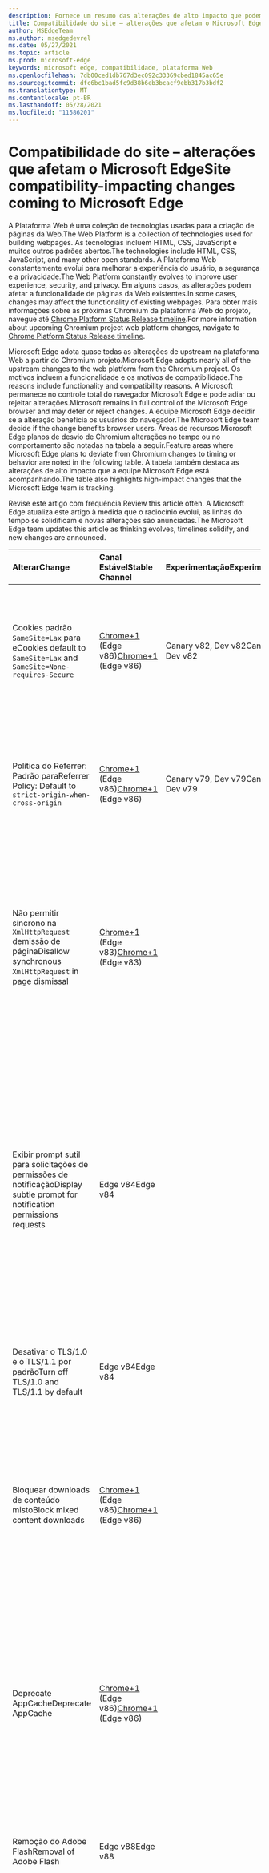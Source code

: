 ```yaml
---
description: Fornece um resumo das alterações de alto impacto que podem afetar a compatibilidade do site
title: Compatibilidade do site – alterações que afetam o Microsoft Edge
author: MSEdgeTeam
ms.author: msedgedevrel
ms.date: 05/27/2021
ms.topic: article
ms.prod: microsoft-edge
keywords: microsoft edge, compatibilidade, plataforma Web
ms.openlocfilehash: 7db00ced1db767d3ec092c33369cbed1845ac65e
ms.sourcegitcommit: dfc6bc1bad5fc9d38b6eb3bcacf9ebb317b3bdf2
ms.translationtype: MT
ms.contentlocale: pt-BR
ms.lasthandoff: 05/28/2021
ms.locfileid: "11586201"
---
```

# <a name="site-compatibility-impacting-changes-coming-to-microsoft-edge"></a><span data-ttu-id="3c791-104">Compatibilidade do site – alterações que afetam o Microsoft Edge</span><span class="sxs-lookup"><span data-stu-id="3c791-104">Site compatibility-impacting changes coming to Microsoft Edge</span></span>  

<span data-ttu-id="3c791-105">A Plataforma Web é uma coleção de tecnologias usadas para a criação de páginas da Web.</span><span class="sxs-lookup"><span data-stu-id="3c791-105">The Web Platform is a collection of technologies used for building webpages.</span></span>  <span data-ttu-id="3c791-106">As tecnologias incluem HTML, CSS, JavaScript e muitos outros padrões abertos.</span><span class="sxs-lookup"><span data-stu-id="3c791-106">The technologies include HTML, CSS, JavaScript, and many other open standards.</span></span>  <span data-ttu-id="3c791-107">A Plataforma Web constantemente evolui para melhorar a experiência do usuário, a segurança e a privacidade.</span><span class="sxs-lookup"><span data-stu-id="3c791-107">The Web Platform constantly evolves to improve user experience, security, and privacy.</span></span>  <span data-ttu-id="3c791-108">Em alguns casos, as alterações podem afetar a funcionalidade de páginas da Web existentes.</span><span class="sxs-lookup"><span data-stu-id="3c791-108">In some cases, changes may affect the functionality of existing webpages.</span></span>  <span data-ttu-id="3c791-109">Para obter mais informações sobre as próximas Chromium da plataforma Web do projeto, navegue até [Chrome Platform Status Release timeline][ChromestatusFeaturesSchedule].</span><span class="sxs-lookup"><span data-stu-id="3c791-109">For more information about upcoming Chromium project web platform changes, navigate to [Chrome Platform Status Release timeline][ChromestatusFeaturesSchedule].</span></span>  

<span data-ttu-id="3c791-110">Microsoft Edge adota quase todas as alterações de upstream na plataforma Web a partir do Chromium projeto.</span><span class="sxs-lookup"><span data-stu-id="3c791-110">Microsoft Edge adopts nearly all of the upstream changes to the web platform from the Chromium project.</span></span>  <span data-ttu-id="3c791-111">Os motivos incluem a funcionalidade e os motivos de compatibilidade.</span><span class="sxs-lookup"><span data-stu-id="3c791-111">The reasons include functionality and compatibility reasons.</span></span>  <span data-ttu-id="3c791-112">A Microsoft permanece no controle total do navegador Microsoft Edge e pode adiar ou rejeitar alterações.</span><span class="sxs-lookup"><span data-stu-id="3c791-112">Microsoft remains in full control of the Microsoft Edge browser and may defer or reject changes.</span></span>  <span data-ttu-id="3c791-113">A equipe Microsoft Edge decidir se a alteração beneficia os usuários do navegador.</span><span class="sxs-lookup"><span data-stu-id="3c791-113">The Microsoft Edge team decide if the change benefits browser users.</span></span>  <span data-ttu-id="3c791-114">Áreas de recursos Microsoft Edge planos de desvio de Chromium alterações no tempo ou no comportamento são notadas na tabela a seguir.</span><span class="sxs-lookup"><span data-stu-id="3c791-114">Feature areas where Microsoft Edge plans to deviate from Chromium changes to timing or behavior are noted in the following table.</span></span>  <span data-ttu-id="3c791-115">A tabela também destaca as alterações de alto impacto que a equipe Microsoft Edge está acompanhando.</span><span class="sxs-lookup"><span data-stu-id="3c791-115">The table also highlights high-impact changes that the Microsoft Edge team is tracking.</span></span>  

<span data-ttu-id="3c791-116">Revise este artigo com frequência.</span><span class="sxs-lookup"><span data-stu-id="3c791-116">Review this article often.</span></span>  <span data-ttu-id="3c791-117">A Microsoft Edge atualiza este artigo à medida que o raciocínio evolui, as linhas do tempo se solidificam e novas alterações são anunciadas.</span><span class="sxs-lookup"><span data-stu-id="3c791-117">The Microsoft Edge team updates this article as thinking evolves, timelines solidify, and new changes are announced.</span></span>  

| <span data-ttu-id="3c791-118">Alterar</span><span class="sxs-lookup"><span data-stu-id="3c791-118">Change</span></span> | <span data-ttu-id="3c791-119">Canal Estável</span><span class="sxs-lookup"><span data-stu-id="3c791-119">Stable Channel</span></span> | <span data-ttu-id="3c791-120">Experimentação</span><span class="sxs-lookup"><span data-stu-id="3c791-120">Experimentation</span></span> | <span data-ttu-id="3c791-121">Informações adicionais</span><span class="sxs-lookup"><span data-stu-id="3c791-121">Additional information</span></span> |  
|:--- |:--- |:--- |:--- |
| <span data-ttu-id="3c791-122">Cookies padrão `SameSite=Lax` para e</span><span class="sxs-lookup"><span data-stu-id="3c791-122">Cookies default to `SameSite=Lax` and</span></span> `SameSite=None-requires-Secure` | <span data-ttu-id="3c791-123">[Chrome+1](#release-comments) \(Edge v86\)</span><span class="sxs-lookup"><span data-stu-id="3c791-123">[Chrome+1](#release-comments) \(Edge v86\)</span></span>  | <span data-ttu-id="3c791-124">Canary v82, Dev v82</span><span class="sxs-lookup"><span data-stu-id="3c791-124">Canary v82, Dev v82</span></span> | <span data-ttu-id="3c791-125">Essa alteração está ocorrendo no projeto Chromium, no qual Microsoft Edge se baseia.</span><span class="sxs-lookup"><span data-stu-id="3c791-125">This change is happening in the Chromium project, on which Microsoft Edge is based.</span></span>  <span data-ttu-id="3c791-126">Para obter mais informações, incluindo a linha do tempo planejada pelo Google para essa alteração, navegue até a entrada Status da Plataforma [Chrome.][ChromestatusFeature5088147346030592]</span><span class="sxs-lookup"><span data-stu-id="3c791-126">For more information, including the planned timeline by Google for this change, navigate to the [Chrome Platform Status entry][ChromestatusFeature5088147346030592].</span></span>  |  
| <span data-ttu-id="3c791-127">Política do Referrer: Padrão para</span><span class="sxs-lookup"><span data-stu-id="3c791-127">Referrer Policy: Default to</span></span> `strict-origin-when-cross-origin` | <span data-ttu-id="3c791-128">[Chrome+1](#release-comments) \(Edge v86\)</span><span class="sxs-lookup"><span data-stu-id="3c791-128">[Chrome+1](#release-comments) \(Edge v86\)</span></span>  | <span data-ttu-id="3c791-129">Canary v79, Dev v79</span><span class="sxs-lookup"><span data-stu-id="3c791-129">Canary v79, Dev v79</span></span> | <span data-ttu-id="3c791-130">Essa alteração está ocorrendo no projeto Chromium, no qual Microsoft Edge se baseia.</span><span class="sxs-lookup"><span data-stu-id="3c791-130">This change is happening in the Chromium project, on which Microsoft Edge is based.</span></span>  <span data-ttu-id="3c791-131">Para obter mais informações, incluindo a linha do tempo planejada pelo Google para essa alteração, navegue até a entrada Status da Plataforma [Chrome.][ChromestatusFeature6251880185331712]</span><span class="sxs-lookup"><span data-stu-id="3c791-131">For more information, including the planned timeline by Google for this change, navigate to the [Chrome Platform Status entry][ChromestatusFeature6251880185331712].</span></span>  |  
| <span data-ttu-id="3c791-132">Não permitir síncrono na `XmlHttpRequest` demissão de página</span><span class="sxs-lookup"><span data-stu-id="3c791-132">Disallow synchronous `XmlHttpRequest` in page dismissal</span></span> | <span data-ttu-id="3c791-133">[Chrome+1](#release-comments) \(Edge v83\)</span><span class="sxs-lookup"><span data-stu-id="3c791-133">[Chrome+1](#release-comments) \(Edge v83\)</span></span> |  | <span data-ttu-id="3c791-134">Essa alteração está ocorrendo no projeto Chromium, no qual Microsoft Edge se baseia.</span><span class="sxs-lookup"><span data-stu-id="3c791-134">This change is happening in the Chromium project, on which Microsoft Edge is based.</span></span>  <span data-ttu-id="3c791-135">Correspondente ao Chrome, Microsoft Edge oferece uma Política de Grupo para desativar essa alteração até o Edge v88.</span><span class="sxs-lookup"><span data-stu-id="3c791-135">Matching Chrome, Microsoft Edge offers a Group Policy to turn off this change until Edge v88.</span></span>  <span data-ttu-id="3c791-136">Para obter mais informações, incluindo a linha do tempo planejada pelo Google para essa alteração, navegue até a entrada Status da Plataforma [Chrome.][ChromestatusFeature4664843055398912]</span><span class="sxs-lookup"><span data-stu-id="3c791-136">For more information, including the planned timeline by Google for this change, navigate to the [Chrome Platform Status entry][ChromestatusFeature4664843055398912].</span></span>  |  
| <span data-ttu-id="3c791-137">Exibir prompt sutil para solicitações de permissões de notificação</span><span class="sxs-lookup"><span data-stu-id="3c791-137">Display subtle prompt for notification permissions requests</span></span> | <span data-ttu-id="3c791-138">Edge v84</span><span class="sxs-lookup"><span data-stu-id="3c791-138">Edge v84</span></span> |  | <span data-ttu-id="3c791-139">As solicitações de notificação silenciosa exibem um ícone de solicitação sutil na barra de endereços para permissões de notificação de site solicitadas usando a API ou a API, substituindo a interface do usuário do prompt de sublinhado de permissão completa ou `Notifications` `Push` padrão.</span><span class="sxs-lookup"><span data-stu-id="3c791-139">Quiet notification requests display a subtle request icon in the address bar for site notification permissions requested using the `Notifications` or `Push` API, replacing the full or standard permission flyout prompt UI.</span></span>  <span data-ttu-id="3c791-140">Esse recurso está habilitado no momento para todos os usuários.</span><span class="sxs-lookup"><span data-stu-id="3c791-140">This feature is currently enabled for all users.</span></span>  <span data-ttu-id="3c791-141">Para não fazer solicitações de notificação silenciosa, navegue até `edge://settings/content/notifications` .</span><span class="sxs-lookup"><span data-stu-id="3c791-141">To opt out of quiet notification requests, navigate to `edge://settings/content/notifications`.</span></span>  <span data-ttu-id="3c791-142">No futuro, a equipe de Microsoft Edge pode explorar a rehabilitação do prompt de notificação de sublagem completa em alguns cenários.</span><span class="sxs-lookup"><span data-stu-id="3c791-142">In the future, the Microsoft Edge team may explore re-enabling the full flyout notification prompt in some scenarios.</span></span>  |  
| <span data-ttu-id="3c791-143">Desativar o TLS/1.0 e o TLS/1.1 por padrão</span><span class="sxs-lookup"><span data-stu-id="3c791-143">Turn off TLS/1.0 and TLS/1.1 by default</span></span> | <span data-ttu-id="3c791-144">Edge v84</span><span class="sxs-lookup"><span data-stu-id="3c791-144">Edge v84</span></span> |  | <span data-ttu-id="3c791-145">A [Política de Grupo SSLMinVersion][DeployedgeMicrosoftEdgePoliciesSslversionmin] permite a rehabilitação de TLS/1.0 e TLS/1.1; a política permanece disponível até Edge v90.</span><span class="sxs-lookup"><span data-stu-id="3c791-145">The [SSLMinVersion][DeployedgeMicrosoftEdgePoliciesSslversionmin] Group Policy permits re-enabling of TLS/1.0 and TLS/1.1; the policy remains available until Edge v90.</span></span>  |  
| <span data-ttu-id="3c791-146">Bloquear downloads de conteúdo misto</span><span class="sxs-lookup"><span data-stu-id="3c791-146">Block mixed content downloads</span></span> | <span data-ttu-id="3c791-147">[Chrome+1](#release-comments) \(Edge v86\)</span><span class="sxs-lookup"><span data-stu-id="3c791-147">[Chrome+1](#release-comments) \(Edge v86\)</span></span>  |  | <span data-ttu-id="3c791-148">Essa alteração está ocorrendo no projeto Chromium, no qual Microsoft Edge se baseia.</span><span class="sxs-lookup"><span data-stu-id="3c791-148">This change is happening in the Chromium project, on which Microsoft Edge is based.</span></span>  <span data-ttu-id="3c791-149">Para obter mais informações, incluindo a linha do tempo planejada pelo Google para essa alteração, navegue até a entrada do [blog de segurança do Google.][GoogleBlogSecurity20200206]</span><span class="sxs-lookup"><span data-stu-id="3c791-149">For more information, including the planned timeline by Google for this change, navigate to the [Google security blog entry][GoogleBlogSecurity20200206].</span></span>  <span data-ttu-id="3c791-150">A agenda de lançamento da Microsoft em tipos de arquivo para avisar ou bloquear é planejada para uma versão após o Chrome.</span><span class="sxs-lookup"><span data-stu-id="3c791-150">The Microsoft rollout schedule on file types to warn or block is planned for one release after Chrome.</span></span>  |  
| <span data-ttu-id="3c791-151">Deprecate AppCache</span><span class="sxs-lookup"><span data-stu-id="3c791-151">Deprecate AppCache</span></span> | <span data-ttu-id="3c791-152">[Chrome+1](#release-comments) \(Edge v86\)</span><span class="sxs-lookup"><span data-stu-id="3c791-152">[Chrome+1](#release-comments) \(Edge v86\)</span></span>  |  | <span data-ttu-id="3c791-153">Essa alteração está ocorrendo no projeto Chromium, no qual Microsoft Edge se baseia.</span><span class="sxs-lookup"><span data-stu-id="3c791-153">This change is happening in the Chromium project, on which Microsoft Edge is based.</span></span>  <span data-ttu-id="3c791-154">Para obter mais informações, navegue até a [documentação webDev][WebDevAppCacheRemoval].</span><span class="sxs-lookup"><span data-stu-id="3c791-154">For more information, navigate to the [WebDev documentation][WebDevAppCacheRemoval].</span></span>  <span data-ttu-id="3c791-155">O cronograma de lançamento da Microsoft para o deprecamento está planejado para uma versão após o Chrome.</span><span class="sxs-lookup"><span data-stu-id="3c791-155">The Microsoft rollout schedule for deprecation is planned for one release after Chrome.</span></span>  <span data-ttu-id="3c791-156">Solicitar um [Token AppCache OriginTrial][ChromeDevelopersOrigintrialsAppCacheOriginTrial] permite que os sites continuem a usar a API preterida até o Edge v90.</span><span class="sxs-lookup"><span data-stu-id="3c791-156">Requesting an [AppCache OriginTrial Token][ChromeDevelopersOrigintrialsAppCacheOriginTrial] allows sites to continue to use the deprecated API until Edge v90.</span></span>  |  
| <span data-ttu-id="3c791-157">Remoção do Adobe Flash</span><span class="sxs-lookup"><span data-stu-id="3c791-157">Removal of Adobe Flash</span></span> | <span data-ttu-id="3c791-158">Edge v88</span><span class="sxs-lookup"><span data-stu-id="3c791-158">Edge v88</span></span>  |  | <span data-ttu-id="3c791-159">Essa alteração está ocorrendo no projeto Chromium, no qual Microsoft Edge se baseia.</span><span class="sxs-lookup"><span data-stu-id="3c791-159">This change is happening in the Chromium project, on which Microsoft Edge is based.</span></span>  <span data-ttu-id="3c791-160">Para obter mais informações, navegue até o Mapa do [Adobe Flash Chromium][ChromiumFlashRoadmapSupportRemoved].</span><span class="sxs-lookup"><span data-stu-id="3c791-160">For more information, navigate to the [Adobe Flash Chromium Roadmap][ChromiumFlashRoadmapSupportRemoved].</span></span>  | 
| <span data-ttu-id="3c791-161">Desativar e remover FTP</span><span class="sxs-lookup"><span data-stu-id="3c791-161">Turn off and remove FTP</span></span> | <span data-ttu-id="3c791-162">Edge v88</span><span class="sxs-lookup"><span data-stu-id="3c791-162">Edge v88</span></span>  | <span data-ttu-id="3c791-163">Edge Beta v87</span><span class="sxs-lookup"><span data-stu-id="3c791-163">Edge Beta v87</span></span> | <span data-ttu-id="3c791-164">No Edge Beta v87, o suporte a FTP é desligado por padrão; no Edge Stable v87, ele permanece habilitado.</span><span class="sxs-lookup"><span data-stu-id="3c791-164">In Edge Beta v87, FTP support is turned off by default; in Edge Stable v87 it remains enabled.</span></span>  <span data-ttu-id="3c791-165">No Edge v88, o suporte a FTP é totalmente removido.</span><span class="sxs-lookup"><span data-stu-id="3c791-165">In Edge v88, FTP support is removed entirely.</span></span>  <span data-ttu-id="3c791-166">Essa alteração está ocorrendo no projeto Chromium, no qual Microsoft Edge se baseia.</span><span class="sxs-lookup"><span data-stu-id="3c791-166">This change is happening in the Chromium project, on which Microsoft Edge is based.</span></span>  <span data-ttu-id="3c791-167">Para obter mais informações, navegue até a Entrada de [Status da Plataforma Chrome.][ChromestatusFeature6246151319715840]</span><span class="sxs-lookup"><span data-stu-id="3c791-167">For more information, navigate to the [Chrome Platform Status Entry][ChromestatusFeature6246151319715840].</span></span>  <span data-ttu-id="3c791-168">As empresas que têm sites que ainda exigem suporte a FTP podem continuar a usar o FTP configurando o site para usar o [modo IE][DeployedgeEdgeIeMode].</span><span class="sxs-lookup"><span data-stu-id="3c791-168">Enterprises that have sites that still require FTP support can continue to use FTP by configuring the site to use [IE mode][DeployedgeEdgeIeMode].</span></span>  | 
| <span data-ttu-id="3c791-169">Atualizar automaticamente imagens de conteúdo misto</span><span class="sxs-lookup"><span data-stu-id="3c791-169">Autoupgrade mixed content images</span></span> | <span data-ttu-id="3c791-170">Edge v88</span><span class="sxs-lookup"><span data-stu-id="3c791-170">Edge v88</span></span>  |  | <span data-ttu-id="3c791-171">Referências não seguras \(HTTP\) às imagens são atualizadas automaticamente para HTTPS; se a imagem não estiver disponível em HTTPS, o download da imagem falhará.</span><span class="sxs-lookup"><span data-stu-id="3c791-171">Non-secure \(HTTP\) references to images are automatically upgraded to HTTPS; if the image is not available over HTTPS, the image download fails.</span></span> <span data-ttu-id="3c791-172">Uma [Política de][DeployedgeMicrosoftEdgePoliciesInsecurecontentallowedforurls] Grupo está disponível para controlar esse recurso.</span><span class="sxs-lookup"><span data-stu-id="3c791-172">A [Group Policy][DeployedgeMicrosoftEdgePoliciesInsecurecontentallowedforurls] is available to control this feature.</span></span> <span data-ttu-id="3c791-173">Essa alteração está ocorrendo no projeto Chromium, no qual Microsoft Edge se baseia.</span><span class="sxs-lookup"><span data-stu-id="3c791-173">This change is happening in the Chromium project, on which Microsoft Edge is based.</span></span> <span data-ttu-id="3c791-174">Para obter mais informações, navegue até a entrada [Status da Plataforma Chrome.][ChromestatusFeature4926989725073408]</span><span class="sxs-lookup"><span data-stu-id="3c791-174">For more information, navigate to the [Chrome Platform Status entry][ChromestatusFeature4926989725073408].</span></span>  | 
| <span data-ttu-id="3c791-175">Autenticação HTTP não permitido quando cookies de terceiros são bloqueados</span><span class="sxs-lookup"><span data-stu-id="3c791-175">HTTP authentication disallowed when third-party cookies are blocked</span></span>  | <span data-ttu-id="3c791-176">Edge v87</span><span class="sxs-lookup"><span data-stu-id="3c791-176">Edge v87</span></span>  |  | <span data-ttu-id="3c791-177">A partir do Edge v87, quando os cookies são bloqueados para solicitações de terceiros, o uso da política [BlockThirdPartyCookies][DeployedgeMicrosoftEdgePoliciesBlockthirdpartycookies] ou a alternância em , a autenticação HTTP também é `edge://settings` vetada.</span><span class="sxs-lookup"><span data-stu-id="3c791-177">Starting with Edge v87, when cookies are blocked for third-party requests, using either the [BlockThirdPartyCookies][DeployedgeMicrosoftEdgePoliciesBlockthirdpartycookies] policy or the toggle in `edge://settings`, HTTP authentication is also disallowed.</span></span> <span data-ttu-id="3c791-178">Essa alteração pode afetar Enterprise [downloads][DeployedgeEdgeIeModePoliciesConfigureUsingUseEnterpriseModeIeWebsiteListPolicy] da Lista de Sites do Modo para o Modo Internet Explorer se o ponto de extremidade que hospeda a lista exigir o uso da autenticação HTTP.</span><span class="sxs-lookup"><span data-stu-id="3c791-178">This change may impact Enterprise Mode [Site List downloads for Internet Explorer mode][DeployedgeEdgeIeModePoliciesConfigureUsingUseEnterpriseModeIeWebsiteListPolicy] if the endpoint hosting the list requires the use of HTTP authentication.</span></span>  <span data-ttu-id="3c791-179">Para permitir o uso de cookies e autenticação HTTP para downloads Enterprise Lista de Sites do Modo, adicione um padrão de URL correspondente à [política CookiesAllowedForURLs.][DeployedgeMicrosoftEdgePoliciesCookiesallowedforurls]</span><span class="sxs-lookup"><span data-stu-id="3c791-179">To allow the use of both cookies and HTTP authentication for Enterprise Mode Site List downloads, add a matching URL pattern to the [CookiesAllowedForURLs][DeployedgeMicrosoftEdgePoliciesCookiesallowedforurls] policy.</span></span>  |
| <span data-ttu-id="3c791-180">Remoção do 3DES no TLS</span><span class="sxs-lookup"><span data-stu-id="3c791-180">Removal of 3DES in TLS</span></span>  | <span data-ttu-id="3c791-181">Edge v93</span><span class="sxs-lookup"><span data-stu-id="3c791-181">Edge v93</span></span>  |  | <span data-ttu-id="3c791-182">A partir do Edge v93, o suporte para o TLS_RSA_WITH_3DES_EDE_CBC_SHA de codificação será removido.</span><span class="sxs-lookup"><span data-stu-id="3c791-182">Starting with Edge v93, support for the TLS_RSA_WITH_3DES_EDE_CBC_SHA cipher suite will be removed.</span></span> <span data-ttu-id="3c791-183">Essa alteração está ocorrendo no projeto Chromium, no qual Microsoft Edge se baseia.</span><span class="sxs-lookup"><span data-stu-id="3c791-183">This change is happening in the Chromium project, on which Microsoft Edge is based.</span></span> <span data-ttu-id="3c791-184">Para obter mais informações, navegue até a entrada [Status da Plataforma Chrome.][ChromestatusFeature6678134168485888]</span><span class="sxs-lookup"><span data-stu-id="3c791-184">For more information, navigate to the [Chrome Platform Status entry][ChromestatusFeature6678134168485888].</span></span> <span data-ttu-id="3c791-185">Além disso, no Edge v93, uma política de compatibilidade estará disponível para dar suporte a cenários que precisam manter a compatibilidade com servidores desatualizados.</span><span class="sxs-lookup"><span data-stu-id="3c791-185">Additionally, in Edge v93, a compatibility policy will be available to support scenarios that need to retain compatibility with outdated servers.</span></span> <span data-ttu-id="3c791-186">Essa política de compatibilidade se tornará obsoleta e interromperá o trabalho no Edge v95.</span><span class="sxs-lookup"><span data-stu-id="3c791-186">This compatibility policy will become obsolete and stop working in Edge v95.</span></span> <span data-ttu-id="3c791-187">Certifique-se de atualizar os servidores afetados antes disso.</span><span class="sxs-lookup"><span data-stu-id="3c791-187">Ensure that you update impacted servers before then.</span></span> |

##### <a name="release-comments"></a><span data-ttu-id="3c791-188">Comentários de versão</span><span class="sxs-lookup"><span data-stu-id="3c791-188">Release comments</span></span>  

:::row:::
   :::column span="1":::
      <span data-ttu-id="3c791-189">Chrome+1</span><span class="sxs-lookup"><span data-stu-id="3c791-189">Chrome+1</span></span>  
   :::column-end:::
   :::column span="2":::
      <span data-ttu-id="3c791-190">Com base nos comentários do usuário e do desenvolvedor, o recurso indicado ou a alteração envia uma versão após o Chrome.</span><span class="sxs-lookup"><span data-stu-id="3c791-190">Based on user and developer feedback, the indicated feature or change ships one release after Chrome.</span></span>  
   :::column-end:::
:::row-end:::
:::row:::
   :::column span="1":::
      <span data-ttu-id="3c791-191">Chrome ou Chrome+1</span><span class="sxs-lookup"><span data-stu-id="3c791-191">Chrome or Chrome+1</span></span>  
   :::column-end:::
   :::column span="2":::
      <span data-ttu-id="3c791-192">Com base nos comentários do usuário e do desenvolvedor, o recurso indicado ou a alteração é lançado ao mesmo tempo ou uma versão após o Chrome.</span><span class="sxs-lookup"><span data-stu-id="3c791-192">Based on user and developer feedback, the indicated feature or change ships at the same time or one release after Chrome.</span></span>  
   :::column-end:::
:::row-end:::

<!-- links -->  

[DeployedgeEdgeIeMode]: /deployedge/edge-ie-mode "Sobre o modo IE | Microsoft Docs"  
[DeployedgeEdgeIeModePoliciesConfigureUsingUseEnterpriseModeIeWebsiteListPolicy]: /deployedge/edge-ie-mode-policies#configure-using-the-use-the-enterprise-mode-ie-website-list-policy "Configurar usando a política usar a política de lista de site do IE do modo Enterprise - Configurar políticas de modo IE | Microsoft Docs"  
[DeployedgeMicrosoftEdgePoliciesBlockthirdpartycookies]: /deployedge/microsoft-edge-policies#blockthirdpartycookies "BlockThirdPartyCookies - Microsoft Edge - Políticas | Microsoft Docs"  
[DeployedgeMicrosoftEdgePoliciesCookiesallowedforurls]: /deployedge/microsoft-edge-policies#cookiesallowedforurls "CookiesAllowedForUrls - Microsoft Edge - Políticas | Microsoft Docs"  
[DeployedgeMicrosoftEdgePoliciesInsecurecontentallowedforurls]:  /deployedge/microsoft-edge-policies#insecurecontentallowedforurls "InsecureContentAllowedForUrls - Microsoft Edge - Políticas | Microsoft Docs"  
[DeployedgeMicrosoftEdgePoliciesSslversionmin]: /deployedge/microsoft-edge-policies#sslversionmin "SSLVersionMin - Microsoft Edge - Políticas | Microsoft Docs"  

[ChromestatusFeaturesSchedule]: https://www.chromestatus.com/features/schedule "Linha do tempo de lançamento | Status da plataforma Chrome"  
[ChromestatusFeature4664843055398912]: https://chromestatus.com/feature/4664843055398912 "Não permitir a sincronização XHR no JavaScript de página | Status da plataforma Chrome"  
[ChromestatusFeature4926989725073408]: https://chromestatus.com/feature/4926989725073408 "Autoupgrade Image Mixed Content | Status da plataforma Chrome"  
[ChromestatusFeature5088147346030592]: https://chromestatus.com/feature/5088147346030592 "Cookies padrão para SameSite=Lax | Status da plataforma Chrome"  
[ChromestatusFeature6246151319715840]: https://chromestatus.com/feature/6246151319715840 "Deprecate o suporte a FTP | Status da plataforma Chrome"  
[ChromestatusFeature6251880185331712]: https://chromestatus.com/feature/6251880185331712 "Política de referência: Padrão para estrito-origin-when-cross-origin | Status da plataforma Chrome"  
[ChromestatusFeature6678134168485888]: https://chromestatus.com/feature/6678134168485888 "Remover 3DES em TLS | Status da plataforma Chrome"

[ChromiumFlashRoadmapSupportRemoved]: https://www.chromium.org/flash-roadmap#TOC-Flash-Support-Removed-from-Chromium-Target:-Chrome-88---Jan-2021- "Suporte a Flash Removido do Chromium (Destino: Chrome 88+ - Jan 2021) - Mapa do Flash | Chromium Projects"  

[ChromeDevelopersOrigintrialsAppCacheOriginTrial]: https://developers.chrome.com/origintrials/#/view_trial/1776670052997660673 "Token AppCache OriginTrial | Desenvolvedores do Chrome"  

[GoogleBlogSecurity20200206]: https://security.googleblog.com/2020/02/protecting-users-from-insecure_6.html "Protegendo os usuários contra downloads inseguros no Google Chrome - Blog de Segurança do Google Online" 

[WebDevAppCacheRemoval]: https://web.dev/appcache-removal "Preparando-se para a remoção do AppCache | web.dev"  

<!--todo:  cleanup links  -->  
